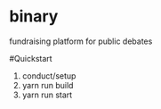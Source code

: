 # binary
fundraising platform for public debates

#Quickstart
1. conduct/setup
2. yarn run build
3. yarn run start

